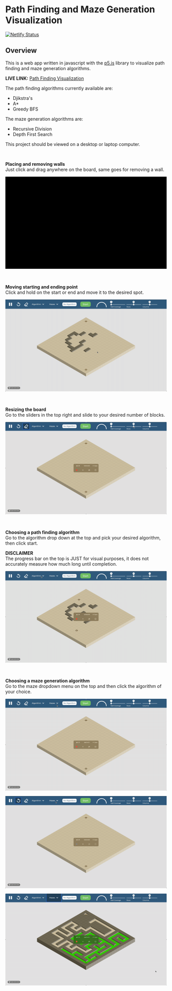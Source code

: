 # Path Finding and Maze Generation Visualization

[![Netlify Status](https://api.netlify.com/api/v1/badges/eef8eed6-8fcd-4df6-906a-43a281ae88d8/deploy-status)](https://app.netlify.com/sites/ecstatic-lewin-ccba61/deploys)

## Overview
This is a web app written in javascript with the [p5.js](http://p5js.org) library to visualize path finding and maze generation algorithms. 

**LIVE LINK:** [Path Finding Visualization](http://path-finding-visualization.meizayaga.com/)

The path finding algorithms currently available are:  
* Djikstra's
* A*
* Greedy BFS

The maze generation algorithms are:
* Recursive Division
* Depth First Search

This project should be viewed on a desktop or laptop computer.

<br>

**Placing and removing walls**  
Just click and drag anywhere on the board, same goes for removing a wall. 

![Placing Walls on the board](images/walls.gif)

<br>

**Moving starting and ending point**  
Click and hold on the start or end and move it to the desired spot.

![Moving starting and ending point](images/startend.gif)

<br>

**Resizing the board**  
Go to the sliders in the top right and slide to your desired number of blocks.

![Moving starting and ending point](images/resize.gif)

<br>

**Choosing a path finding algorithm**  
Go to the algorithm drop down at the top and pick your desired algorithm, then click start. 

**DISCLAIMER**  
The progress bar on the top is JUST for visual purposes, it does not accurately measure how much long until completion. 

![Choosing a path finding algorithm](images/algorithm.gif)

<br>

**Choosing a maze generation algorithm**  
Go to the maze dropdown menu on the top and then click the algorithm of your choice.

![Moving starting and ending point](images/division.gif)

![Moving starting and ending point](images/dfs.gif)

![Moving starting and ending point](images/dfs2.gif)